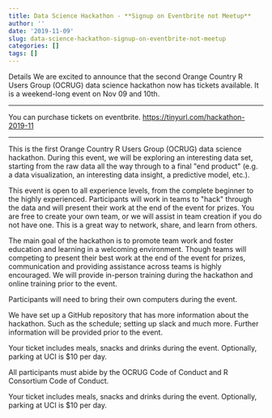 ```yaml
---
title: Data Science Hackathon - **Signup on Eventbrite not Meetup**
author: ''
date: '2019-11-09'
slug: data-science-hackathon-signup-on-eventbrite-not-meetup
categories: []
tags: []
---
```


Details
We are excited to announce that the second Orange Country R Users Group (OCRUG) data science hackathon now has tickets available. It is a weekend-long event on Nov 09 and 10th.

**********************
You can purchase tickets on eventbrite.
https://tinyurl.com/hackathon-2019-11
**********************

This is the first Orange Country R Users Group (OCRUG) data science hackathon. During this event, we will be exploring an interesting data set, starting from the raw data all the way through to a final "end product" (e.g. a data visualization, an interesting data insight, a predictive model, etc.).

This event is open to all experience levels, from the complete beginner to the highly experienced. Participants will work in teams to "hack" through the data and will present their work at the end of the event for prizes. You are free to create your own team, or we will assist in team creation if you do not have one. This is a great way to network, share, and learn from others.

The main goal of the hackathon is to promote team work and foster education and learning in a welcoming environment. Though teams will competing to present their best work at the end of the event for prizes, communication and providing assistance across teams is highly encouraged. We will provide in-person training during the hackathon and online training prior to the event.

Participants will need to bring their own computers during the event.

We have set up a GitHub repository that has more information about the hackathon. Such as the schedule; setting up slack and much more. Further information will be provided prior to the event.

Your ticket includes meals, snacks and drinks during the event. Optionally, parking at UCI is $10 per day.

All participants must abide by the OCRUG Code of Conduct and R Consortium Code of Conduct.

Your ticket includes meals, snacks and drinks during the event. Optionally, parking at UCI is $10 per day.